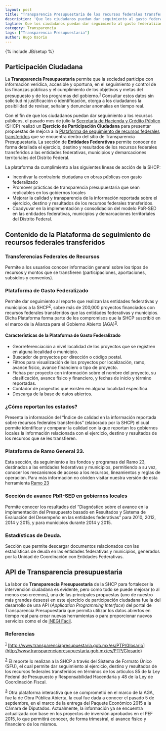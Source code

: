 ```yaml
---
layout: post
title: "Transparencia Presupuestaria de los recursos federales transferidos"
description: 'Que los ciudadanos puedan dar seguimiento al gasto federalizado es posible a través de la plataforma de seguimiento a los recursos federales transferidos del sitio de Transparencia Presupuestaria de la Secretaría de Hacienda y Crédito Público '
tagline: Que los ciudadanos puedan dar seguimiento al gasto federalizado es posible a través de la plataforma de seguimiento a los recursos federales transferidos del sitio de Transparencia Presupuestaria de la Secretaría de Hacienda y Crédito Público 
category: Transparencia
tags: ["Transparencia Presupuestaria"]
author: Hugo Osorio
---
```

{% include JB/setup %}

## Participación Ciudadana
<a name="re-anchor-1"></a> La **Transparencia Presupuestaria** permite que la sociedad participe con información verídica, accesible y oportuna, en el seguimiento y control de las finanzas públicas y el cumplimiento de los objetivos y metas del presupuesto y de los programas del gobierno.<sup>[1](#anchor-1)</sup> Consultar estos datos sin solicitud ni justificación o identificación, otorga a los ciudadanos la posibilidad de revisar, señalar y denunciar anomalías en tiempo real.

Con el fin de que los ciudadanos puedan dar seguimiento a los recursos públicos, el pasado mes de julio la [Secretaría de Hacienda y Crédito Público](http://www.shcp.gob.mx/Paginas/default.aspx "Secretaría de Hacienda y Crédito Público") (SHCP) realizó un **Ejercicio de Participación Ciudadana** para presentar propuestas de mejora a la [Plataforma de seguimiento de recursos federales transferidos](http://transparenciapresupuestaria.gob.mx/es/PTP/EntidadesFederativas) que se encuentra dentro del sitio de Transparencia Presupuestaria. La sección de **Entidades Federativas** permite conocer de forma detallada el ejercicio, destino y resultados de los recursos federales transferidos a las entidades federativas, municipios y demarcaciones territoriales del Distrito Federal. 

La plataforma da cumplimiento a las siguientes líneas de acción de la SHCP:

* Incentivar la contraloría ciudadana en obras públicas con gasto federalizado
* Promover prácticas de transparencia presupuestaria que sean replicables en los gobiernos locales
* Mejorar la calidad y transparencia de la información reportada sobre el ejercicio, destino y resultados de los recursos federales transferidos.
* Coadyuvar en la implementación y consolidación del modelo PbR-SED en las entidades federativas, municipios y demarcaciones territoriales del Distrito Federal.

## Contenido de la Plataforma de seguimiento de recursos federales transferidos

### Transferencias Federales de Recursos
Permite a los usuarios conocer información general sobre los tipos de recursos y montos que se  transfieren (participaciones, aportaciones, subsidios y convenios).

### Plataforma de Gasto Federalizado
Permite dar seguimiento al reporte que realizan las entidades federativas y municipios a la SHCP<sup>[2](#anchor-2)</sup><a name="re-anchor-2"></a>, sobre más de 200,000 proyectos financiados con recursos federales transferidos que las entidades federativas y municipios. Dicha Plataforma forma parte de los compromisos que la SHCP suscribió en el marco de la Alianza para el Gobierno Abierto (AGA)<sup>[3](#anchor-3)</sup><a name="re-anchor-3"></a>.

#### Características de la Plataforma de Gasto Federalizado
* Georreferenciación a nivel localidad de los proyectos que se registren en alguna localidad o municipio.
* Buscador de proyectos por dirección o código postal.
* Filtros para visualización de los proyectos por localización, ramo, avance físico, avance financiero o tipo de proyecto.
* Fichas por proyecto con información sobre el nombre del proyecto, su clasificación, avance físico y financiero, y fechas de inicio y término reportadas. 
* Contador de proyectos que existen en alguna localidad específica.
* Descarga de la base de datos abiertos.

### ¿Cómo reportan los estados?
Presenta la información del “Índice de calidad en la información reportada sobre recursos federales transferidos” (elaborado por la SHCP) el cual permite identificar y comparar la calidad con la que reportan los gobiernos locales la información relacionada con el ejercicio, destino y resultados de los recursos que se les transfieren.

### Plataforma de Ramo General 23. 
Esta sección, da seguimiento a los fondos y programas del Ramo 23, destinados a las entidades federativas y municipios, permitiendo a su vez, conocer los mecanismos de acceso a los recursos, lineamientos y reglas de operación. Para más información no olviden visitar nuestra versión de esta herramienta [Ramo 23](http://gobiernofacil.com/herramientas/ramo-23)

### Sección de avance PbR-SED en gobiernos locales
Permite conocer los resultados del “Diagnóstico sobre el avance en la implementación del Presupuesto basado en Resultados y Sistema de Evaluación del Desempeño en las entidades federativas” para 2010, 2012, 2014 y 2015, y para municipios durante 2014 y 2015.

### Estadísticas de Deuda.
Sección que permite descargar documentos relacionados con las estadísticas de deuda en las entidades federativas y municipios, generados por la Unidad de Coordinación con Entidades Federativas.


## API de Transparencia presupuestaria 
La labor de **Transparencia Presupuestaria** de la SHCP para fortalecer la intervención ciudadana es evidente, pero como todo se puede mejorar (o al menos eso creemos), una de las principales propuestas (uno de nuestro más grandes deseos) en este ejercicio de participación ciudadana fue la del desarrollo de una API (*Application Programming Interface*) del portal de Transparencia Presupuestaria que permita utilizar los datos abiertos en tiempo real para crear nuevas herramientas o para proporcionar nuevos servicios como el de [INEGI Fácil](http://inegifacil.com/).


<div class="divider"></div>

### Referencias

<a name="anchor-1"></a>
<sup>[1](#re-anchor-1)</sup> [http://www.transparenciapresupuestaria.gob.mx/es/PTP/Glosario](http://www.transparenciapresupuestaria.gob.mx/es/PTP/Glosario)

<a name="anchor-2"></a>
<sup>[2](#re-anchor-2)</sup> El reporte lo realizan a la SHCP a través del Sistema de Formato Único (SFU), el cual permite dar seguimiento al ejercicio, destino y resultados de los recursos federales transferidos en términos de los artículos 85 de la Ley Federal de Presupuesto y Responsabilidad Hacendaria y 48 de la Ley de Coordinación Fiscal.

<a name="anchor-3"></a>
<sup>[3](#re-anchor-3)</sup> Otra plataforma interactiva que se comprometió en el marco de la AGA, fue la de Obra Pública Abierta, la cual fue dada a conocer el pasado 5 de septiembre, en el marco de la entrega del Paquete Económico 2015 a la Cámara de Diputados. Actualmente, la información ya se encuentra actualizada con base en los proyectos de inversión aprobados en el PEF 2015, lo que permitirá conocer, de forma trimestral, el avance físico y financiero de los mismos.